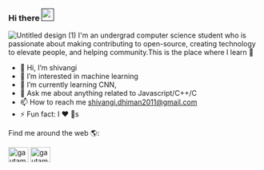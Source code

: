 ### Hi there <a href=""><img src="https://media.giphy.com/media/hvRJCLFzcasrR4ia7z/giphy.gif" width="25px"></a>

![Untitled design (1)](https://user-images.githubusercontent.com/61706649/137081736-07a927ca-b6b5-4677-945a-c2fe711627d0.jpg)
I'm an undergrad computer science student who is passionate about making contributing to open-source, creating technology to elevate people, and helping community.This is the place where I learn :rofl:

- 👋 Hi, I’m shivangi
- 👀 I’m interested in machine learning
- 🌱 I’m currently learning CNN, 
- 💬  Ask me about anything related to Javascript/C++/C
- 📫 How to reach me shivangi.dhiman2011@gmail.com
- ⚡ Fun fact: I ❤️ 🐶s


Find me around the web 🌎:
<p align="left">
<a href="https://www.linkedin.com/in/shivangi-4318b2155" target="blank"><img align="center" src="https://raw.githubusercontent.com/rahuldkjain/github-profile-readme-generator/master/src/images/icons/Social/linked-in-alt.svg" alt="gautamkrishnar" height="30" width="40" /></a>
<a href="https://www.instagram.com/shivangi557/" target="blank"><img align="center" src="https://raw.githubusercontent.com/rahuldkjain/github-profile-readme-generator/master/src/images/icons/Social/instagram.svg" alt="gautamkrishnar" height="30" width="40" /></a>

<!---
shivangi557/shivangi557 is a ✨ special ✨ repository because its `README.md` (this file) appears on your GitHub profile.
You can click the Preview link to take a look at your changes.
--->
